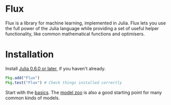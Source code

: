# Flux

Flux is a library for machine learning, implemented in Julia. Flux lets you use the full power of the Julia language while providing a set of useful helper functionality, like common mathematical functions and optimisers.

# Installation

Install [Julia 0.6.0 or later](https://julialang.org/downloads/), if you haven't already.

```julia
Pkg.add("Flux")
Pkg.test("Flux") # Check things installed correctly
```

Start with the [basics](basics.html). The [model zoo](https://github.com/FluxML/model-zoo/) is also a good starting point for many common kinds of models.
